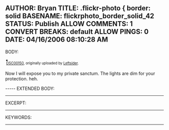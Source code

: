 AUTHOR: Bryan
TITLE: .flickr-photo { border: solid
BASENAME: flickrphoto_border_solid_42
STATUS: Publish
ALLOW COMMENTS: 1
CONVERT BREAKS: __default__
ALLOW PINGS: 0
DATE: 04/16/2006 08:10:28 AM
-----
BODY:
<style type="text/css">
.flickr-photo { border: solid 2px #000000; }
.flickr-yourcomment { }
.flickr-frame { text-align: left; padding: 3px; }
.flickr-caption { font-size: 0.8em; margin-top: 0px; }
</style>

<div class="flickr-frame">
	<a href="http://www.flickr.com/photos/leftsider/123772345/" title="photo sharing"><img src="http://static.flickr.com/35/123772345_1cb281c3fb.jpg" class="flickr-photo" alt="" /></a>
<br />
	<span class="flickr-caption"><a href="http://www.flickr.com/photos/leftsider/123772345/">DSC00150</a>, originally uploaded by <a href="http://www.flickr.com/people/leftsider/">Leftsider</a>.</span>
</div>
				
<p class="flickr-yourcomment">
	Now I will expose you to my private sanctum. The lights are dim for your protection. heh.
</p>
-----
EXTENDED BODY:

-----
EXCERPT:

-----
KEYWORDS:

-----


